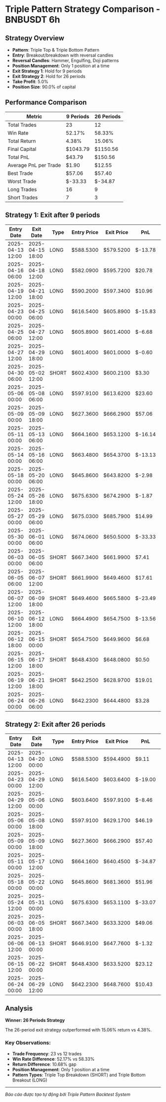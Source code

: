 # Triple Pattern Strategy Comparison - BNBUSDT 6h

## Strategy Overview
- **Pattern**: Triple Top & Triple Bottom Pattern
- **Entry**: Breakout/breakdown with reversal candles
- **Reversal Candles**: Hammer, Engulfing, Doji patterns
- **Position Management**: Only 1 position at a time
- **Exit Strategy 1**: Hold for 9 periods
- **Exit Strategy 2**: Hold for 26 periods
- **Take Profit**: 5.0%
- **Position Size**: 90.0% of capital

## Performance Comparison

| Metric | 9 Periods | 26 Periods |
|--------|-----------|------------|
| Total Trades | 23 | 12 |
| Win Rate | 52.17% | 58.33% |
| Total Return | 4.38% | 15.06% |
| Final Capital | $1043.79 | $1150.56 |
| Total PnL | $43.79 | $150.56 |
| Average PnL per Trade | $1.90 | $12.55 |
| Best Trade | $57.06 | $57.40 |
| Worst Trade | $-33.33 | $-34.87 |
| Long Trades | 16 | 9 |
| Short Trades | 7 | 3 |

## Strategy 1: Exit after 9 periods

| Entry Date | Exit Date | Type | Entry Price | Exit Price | PnL | PnL % | Pattern Type | Exit Reason | Bars Held |
|------------|-----------|------|-------------|------------|-----|-------|-------------|-------------|-----------|
| 2025-04-13 12:00 | 2025-04-15 18:00 | LONG | $588.5300 | $579.5200 | $-13.78 | -1.53% | triple_bottom_breakout | Time | 9 |
| 2025-04-16 06:00 | 2025-04-18 12:00 | LONG | $582.0900 | $595.7200 | $20.78 | 2.34% | triple_bottom_breakout | Time | 9 |
| 2025-04-19 12:00 | 2025-04-21 18:00 | LONG | $590.2000 | $597.3400 | $10.96 | 1.21% | triple_bottom_breakout | Time | 9 |
| 2025-04-23 00:00 | 2025-04-25 06:00 | LONG | $616.5400 | $605.8900 | $-15.83 | -1.73% | triple_bottom_breakout | Time | 9 |
| 2025-04-25 06:00 | 2025-04-27 12:00 | LONG | $605.8900 | $601.4000 | $-6.68 | -0.74% | triple_bottom_breakout | Time | 9 |
| 2025-04-27 12:00 | 2025-04-29 18:00 | LONG | $601.4000 | $601.0000 | $-0.60 | -0.07% | triple_bottom_breakout | Time | 9 |
| 2025-04-30 06:00 | 2025-05-02 12:00 | SHORT | $602.4300 | $600.2100 | $3.30 | 0.37% | triple_top_breakdown | Time | 9 |
| 2025-05-06 00:00 | 2025-05-08 06:00 | LONG | $597.9100 | $613.6200 | $23.60 | 2.63% | triple_bottom_breakout | Time | 9 |
| 2025-05-09 00:00 | 2025-05-09 18:00 | LONG | $627.3600 | $666.2900 | $57.06 | 6.21% | triple_bottom_breakout | TP | 3 |
| 2025-05-11 00:00 | 2025-05-13 06:00 | LONG | $664.1600 | $653.1200 | $-16.14 | -1.66% | triple_bottom_breakout | Time | 9 |
| 2025-05-14 00:00 | 2025-05-16 06:00 | LONG | $663.4800 | $654.3700 | $-13.13 | -1.37% | triple_bottom_breakout | Time | 9 |
| 2025-05-18 00:00 | 2025-05-20 06:00 | LONG | $645.8600 | $643.8200 | $-2.98 | -0.32% | triple_bottom_breakout | Time | 9 |
| 2025-05-24 12:00 | 2025-05-26 18:00 | LONG | $675.6300 | $674.2900 | $-1.87 | -0.20% | triple_bottom_breakout | Time | 9 |
| 2025-05-27 00:00 | 2025-05-29 06:00 | LONG | $675.0300 | $685.7900 | $14.99 | 1.59% | triple_bottom_breakout | Time | 9 |
| 2025-05-30 00:00 | 2025-06-01 06:00 | LONG | $674.0600 | $650.5000 | $-33.33 | -3.50% | triple_bottom_breakout | Time | 9 |
| 2025-06-03 00:00 | 2025-06-05 06:00 | SHORT | $667.3400 | $661.9900 | $7.41 | 0.80% | triple_top_breakdown | Time | 9 |
| 2025-06-05 06:00 | 2025-06-07 12:00 | SHORT | $661.9900 | $649.4600 | $17.61 | 1.89% | triple_top_breakdown | Time | 9 |
| 2025-06-07 12:00 | 2025-06-09 18:00 | SHORT | $649.4600 | $665.5800 | $-23.49 | -2.48% | triple_top_breakdown | Time | 9 |
| 2025-06-10 12:00 | 2025-06-12 18:00 | LONG | $664.4900 | $654.7500 | $-13.56 | -1.47% | triple_bottom_breakout | Time | 9 |
| 2025-06-12 18:00 | 2025-06-15 00:00 | SHORT | $654.7500 | $649.9600 | $6.68 | 0.73% | triple_top_breakdown | Time | 9 |
| 2025-06-15 12:00 | 2025-06-17 18:00 | SHORT | $648.4300 | $648.0800 | $0.50 | 0.05% | triple_top_breakdown | Time | 9 |
| 2025-06-19 12:00 | 2025-06-21 18:00 | SHORT | $642.2500 | $628.9700 | $19.01 | 2.07% | triple_top_breakdown | Time | 9 |
| 2025-06-24 00:00 | 2025-06-26 06:00 | LONG | $642.2300 | $644.4800 | $3.28 | 0.35% | triple_bottom_breakout | Time | 9 |

## Strategy 2: Exit after 26 periods

| Entry Date | Exit Date | Type | Entry Price | Exit Price | PnL | PnL % | Pattern Type | Exit Reason | Bars Held |
|------------|-----------|------|-------------|------------|-----|-------|-------------|-------------|-----------|
| 2025-04-13 12:00 | 2025-04-20 00:00 | LONG | $588.5300 | $594.4900 | $9.11 | 1.01% | triple_bottom_breakout | Time | 26 |
| 2025-04-23 00:00 | 2025-04-29 12:00 | LONG | $616.5400 | $603.6400 | $-19.00 | -2.09% | triple_bottom_breakout | Time | 26 |
| 2025-04-29 12:00 | 2025-05-06 00:00 | LONG | $603.6400 | $597.9100 | $-8.46 | -0.95% | triple_bottom_breakout | Time | 26 |
| 2025-05-06 00:00 | 2025-05-08 18:00 | LONG | $597.9100 | $629.1700 | $46.19 | 5.23% | triple_bottom_breakout | TP | 11 |
| 2025-05-09 00:00 | 2025-05-09 18:00 | LONG | $627.3600 | $666.2900 | $57.40 | 6.21% | triple_bottom_breakout | TP | 3 |
| 2025-05-11 00:00 | 2025-05-17 12:00 | LONG | $664.1600 | $640.4500 | $-34.87 | -3.57% | triple_bottom_breakout | Time | 26 |
| 2025-05-18 00:00 | 2025-05-22 00:00 | LONG | $645.8600 | $681.3600 | $51.96 | 5.50% | triple_bottom_breakout | TP | 16 |
| 2025-05-24 12:00 | 2025-05-31 00:00 | LONG | $675.6300 | $653.1100 | $-33.07 | -3.33% | triple_bottom_breakout | Time | 26 |
| 2025-06-03 00:00 | 2025-06-05 18:00 | SHORT | $667.3400 | $633.3200 | $49.06 | 5.10% | triple_top_breakdown | TP | 11 |
| 2025-06-06 12:00 | 2025-06-13 00:00 | SHORT | $646.9100 | $647.7600 | $-1.32 | -0.13% | triple_top_breakdown | Time | 26 |
| 2025-06-15 12:00 | 2025-06-22 00:00 | SHORT | $648.4300 | $633.5200 | $23.12 | 2.30% | triple_top_breakdown | Time | 26 |
| 2025-06-24 00:00 | 2025-06-29 12:00 | LONG | $642.2300 | $648.7600 | $10.43 | 1.02% | triple_bottom_breakout | End | 22 |

## Analysis

**Winner: 26 Periods Strategy**

The 26-period exit strategy outperformed with 15.06% return vs 4.38%.

### Key Observations:
- **Trade Frequency**: 23 vs 12 trades
- **Win Rate Difference**: 52.17% vs 58.33%
- **Return Difference**: 10.68% gap
- **Position Management**: Only 1 position at a time
- **Pattern Types**: Triple Top Breakdown (SHORT) and Triple Bottom Breakout (LONG)

---
*Báo cáo được tạo tự động bởi Triple Pattern Backtest System*
